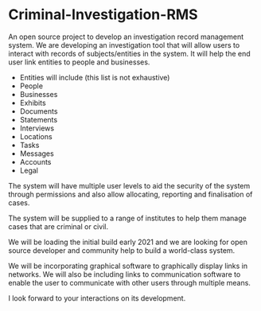 # Criminal-Investigation-RMS
An open source project to develop an investigation record management system.
We are developing an investigation tool that will allow users to interact with records of subjects/entities in the system. It will help the end user link entities to people and businesses.
- Entities will include (this list is not exhaustive)
 - People
 - Businesses
 - Exhibits
 - Documents
 - Statements
 - Interviews
 - Locations
 - Tasks
 - Messages
 - Accounts
 - Legal 
 
The system will have multiple user levels to aid the security of the system through permissions and also allow allocating, reporting and finalisation of cases. 

The system will be supplied to a range of institutes to help them manage cases that are criminal or civil.

We will be loading the initial build early 2021 and we are looking for open source developer and community help to build a world-class system.

We will be incorporating graphical software to graphically display links in networks. We will also be including links to communication software to enable the user to communicate with other users through multiple means. 

I look forward to your interactions on its development. 
